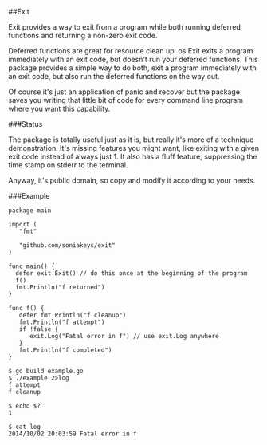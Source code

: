 ##Exit

Exit provides a way to exit from a program while both running deferred
functions and returning a non-zero exit code.

Deferred functions are great for resource clean up.  os.Exit exits a program
immediately with an exit code, but doesn't run your deferred functions.
This package provides a simple way to do both, exit a program immediately
with an exit code, but also run the deferred functions on the way out.

Of course it's just an application of panic and recover but the package saves
you writing that little bit of code for every command line program where you
want this capability.

###Status

The package is totally useful just as it is, but really it's more of a
technique demonstration.  It's missing features you might want, like exiting
with a given exit code instead of always just 1.  It also has a fluff feature,
suppressing the time stamp on stderr to the terminal.

Anyway, it's public domain, so copy and modify it according to your needs.

###Example

```
package main

import (
   "fmt"

   "github.com/soniakeys/exit"
)

func main() {
  defer exit.Exit() // do this once at the beginning of the program
  f()
  fmt.Println("f returned")
}

func f() {
   defer fmt.Println("f cleanup")
   fmt.Println("f attempt")
   if !false {
      exit.Log("Fatal error in f") // use exit.Log anywhere
   }
   fmt.Println("f completed")
}
```

```
$ go build example.go
$ ./example 2>log
f attempt
f cleanup

$ echo $?
1

$ cat log
2014/10/02 20:03:59 Fatal error in f
```
